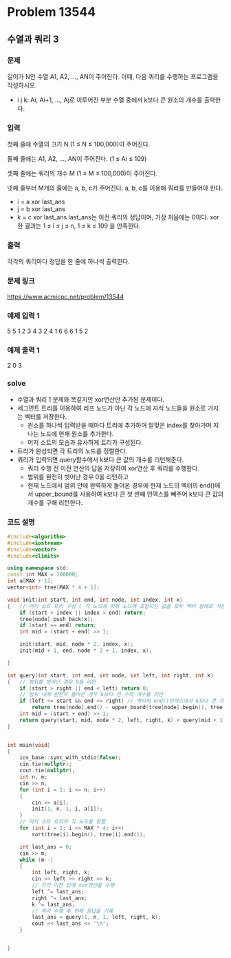 # Problem 13544

## 수열과 쿼리 3

### 문제
길이가 N인 수열 A1, A2, ..., AN이 주어진다. 이때, 다음 쿼리를 수행하는 프로그램을 작성하시오.

- i j k: Ai, Ai+1, ..., Aj로 이루어진 부분 수열 중에서 k보다 큰 원소의 개수를 출력한다.

### 입력
첫째 줄에 수열의 크기 N (1 ≤ N ≤ 100,000)이 주어진다.

둘째 줄에는 A1, A2, ..., AN이 주어진다. (1 ≤ Ai ≤ 109)

셋째 줄에는 쿼리의 개수 M (1 ≤ M ≤ 100,000)이 주어진다.

넷째 줄부터 M개의 줄에는 a, b, c가 주어진다. a, b, c를 이용해 쿼리를 만들어야 한다.

- i = a xor last_ans
- j = b xor last_ans
- k = c xor last_ans
last_ans는 이전 쿼리의 정답이며, 가장 처음에는 0이다. xor한 결과는 1 ≤ i ≤ j ≤ n, 1 ≤ k ≤ 109 을 만족한다.

### 출력
각각의 쿼리마다 정답을 한 줄에 하나씩 출력한다.

### 문제 링크
<https://www.acmicpc.net/problem/13544>

### 예제 입력 1
5
5 1 2 3 4
3
2 4 1
6 6 6
1 5 2

### 예제 출력 1
2
0
3

### solve
- 수열과 쿼리 1 문제와 똑같지만 xor연산만 추가된 문제이다.
- 세그먼트 트리를 이용하여 리프 노드가 아닌 각 노드에 자식 노드들을 원소로 가지는 벡터를 저장한다.
	- 원소를 하나씩 입력받을 때마다 트리에 추가하며 알맞은 index를 찾아가며 지나는 노드에 현재 원소를 추가한다.
	- 머지 소트의 모습과 유사하게 트리가 구성된다.
- 트리가 완성되면 각 트리의 노드를 정렬한다.
- 쿼리가 입력되면 query함수에서 k보다 큰 값의 개수를 리턴해준다.
	- 쿼리 수행 전 이전 연산의 답을 저장하여 xor연산 후 쿼리를 수행한다.
	- 범위를 완전히 벗어난 경우 0을 리턴하고
	- 현재 노드에서 범위 안에 완벽하게 들어온 경우에 현재 노드의 벡터의 end()에서 upper_bound를 사용하여 k보다 큰 첫 번째 인덱스를 빼주어 k보다 큰 값의 개수를 구해 리턴한다.


### 코드 설명
```C++
#include<algorithm>
#include<iostream>
#include<vector>
#include<climits>

using namespace std;
const int MAX = 100000;
int a[MAX + 1];
vector<int> tree[MAX * 4 + 1];

void init(int start, int end, int node, int index, int x)
{	// 머지 소트 트리 구성 ( 각 노드에 하위 노드에 포함되는 값을 모두 벡터 형태로 저장 )
	if (start > index || index > end) return;
	tree[node].push_back(x);
	if (start == end) return;
	int mid = (start + end) >> 1;

	init(start, mid, node * 2, index, x);
	init(mid + 1, end, node * 2 + 1, index, x);

}

int query(int start, int end, int node, int left, int right, int k)
{	// 범위를 벗어난 경우 0을 리턴
	if (start > right || end < left) return 0;
	// 범위 내에 완전히 들어온 경우 k보다 큰 수의 개수를 리턴
	if (left <= start && end <= right) // 벡터의 end()인덱스에서 k보다 큰 가장 가까운 수의 인덱스를 빼서 리턴
		return tree[node].end() - upper_bound(tree[node].begin(), tree[node].end(), k);
	int mid = (start + end) >> 1;
	return query(start, mid, node * 2, left, right, k) + query(mid + 1, end, node * 2 + 1, left, right, k);
}


int main(void)
{
	ios_base::sync_with_stdio(false);
	cin.tie(nullptr);
	cout.tie(nullptr);
	int n, m;
	cin >> n;
	for (int i = 1; i <= n; i++)
	{
		cin >> a[i];
		init(1, n, 1, i, a[i]);
	}
	// 머지 소트 트리의 각 노드를 정렬
	for (int i = 1; i <= MAX * 4; i++)
		sort(tree[i].begin(), tree[i].end());

	int last_ans = 0;
	cin >> m;
	while (m--)
	{
		int left, right, k;
		cin >> left >> right >> k;
		// 각각 이전 답에 xor연산을 수행
		left ^= last_ans;
		right ^= last_ans;
		k ^= last_ans;
		// 쿼리 수행 후 현재 정답을 기록
		last_ans = query(1, n, 1, left, right, k);
		cout << last_ans << '\n';
	}


}

```
